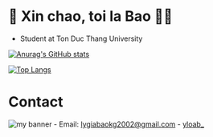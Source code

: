 # :wave: Xin chao, toi la Bao :raising_hand_man:
- Student at Ton Duc Thang University


[![Anurag's GitHub stats](https://github-readme-stats.vercel.app/api?username=baorlys&show_icons=true&theme=dracula)](https://github.com/anuraghazra/github-readme-stats)

[![Top Langs](https://github-readme-stats.vercel.app/api/top-langs/?username=baorlys&hide=html,css,less,scss,tsql)](https://github.com/anuraghazra/github-readme-stats)

# Contact
<img src="https://user-images.githubusercontent.com/69019508/212467244-feea34e5-2413-43f7-80d4-c69ee1543385.png" alt="my banner">
- Email: <a href="lygiabaokg2002@gmail.com">lygiabaokg2002@gmail.com</a>
- <a href="https://www.instagram.com/yloab_/">yloab_</a>
